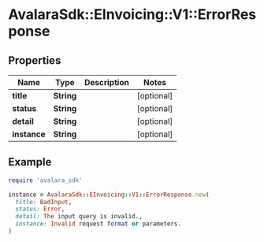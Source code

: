 # AvalaraSdk::EInvoicing::V1::ErrorResponse

## Properties

| Name | Type | Description | Notes |
| ---- | ---- | ----------- | ----- |
| **title** | **String** |  | [optional] |
| **status** | **String** |  | [optional] |
| **detail** | **String** |  | [optional] |
| **instance** | **String** |  | [optional] |

## Example

```ruby
require 'avalara_sdk'

instance = AvalaraSdk::EInvoicing::V1::ErrorResponse.new(
  title: BadInput,
  status: Error,
  detail: The input query is invalid.,
  instance: Invalid request format or parameters.
)
```

